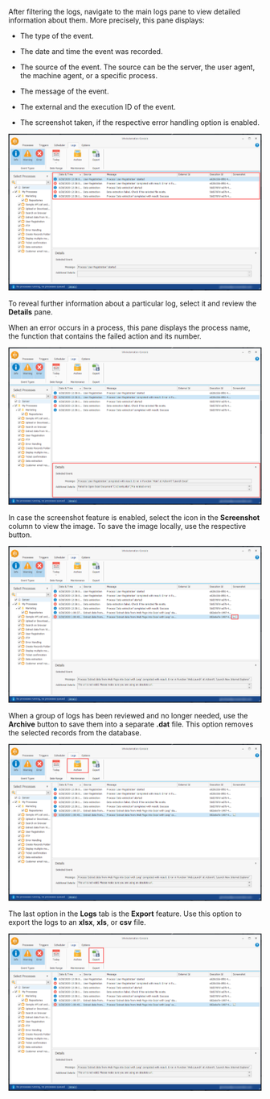 After filtering the logs, navigate to the main logs pane to view detailed information about them. More precisely, this pane displays:

- The type of the event.
 
- The date and time the event was recorded.
- The source of the event. The source can be the server, the user agent, the machine agent, or a specific process.
- The message of the event.
- The external and the execution ID of the event.
- The screenshot taken, if the respective error handling option is enabled.

![The information displayed for each log.](..\media\log-information.png)

To reveal further information about a particular log, select it and review the **Details** pane.

When an error occurs in a process, this pane displays the process name, the function that contains the failed action and its number.

![The Details pane.](..\media\details-pane.png)

In case the screenshot feature is enabled,  select the icon in the **Screenshot** column to view the image. To save the image locally, use the respective button. 

![The Screenshot option in the Logs tab.](..\media\screenshot-option.png)

When a group of logs has been reviewed and no longer needed, use the **Archive** button to save them into a separate **.dat** file. This option removes the selected records from the database.

![The Archive option in the Logs tab.](..\media\archive-button.png)

The last option in the **Logs** tab is the **Export** feature.  Use this option to export the logs to an **xlsx**, **xls**, or **csv** file.

![The Export option in the Logs tab.](..\media\export-button.png)